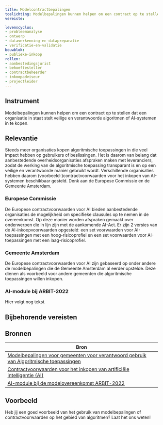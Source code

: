 ```yaml
---
title: Modelcontractbepalingen
toelichting: Modelbepalingen kunnen helpen om een contract op te stellen dat een organisatie in staat stelt veilige en verantwoorde algoritmen of AI-systemen in te kopen.
vereiste:

levenscyclus:
- probleemanalyse
- ontwerp
- dataverkenning-en-datapreparatie
- verificatie-en-validatie
bouwblok:
- publieke-inkoop
rollen:
- aanbestedingsjurist
- behoeftesteller
- contractbeheerder
- inkoopadviseur
- projectleider
---
```


<!-- tags -->

## Instrument

Modelbepalingen kunnen helpen om een contract op te stellen dat een organisatie in staat stelt veilige en verantwoorde algoritmen of AI-systemen in te kopen.

## Relevantie

Steeds meer organisaties kopen algoritmische toepassingen in die veel impact hebben op gebruikers of beslissingen. Het is daarom van belang dat aanbestedende overheidsorganisaties afspraken maken met leveranciers, zodat de werking van de algoritmische toepassing transparant is en op een veilige en verantwoorde manier gebruikt wordt. Verschillende organisaties hebben daarom (voorbeeld-)contractvoorwaarden voor het inkopen van AI-systemen beschikbaar gesteld. Denk aan de Europese Commissie en de Gemeente Amsterdam.

### Europese Commissie
De Europese contractvoorwaarden voor AI bieden aanbestedende organisaties de mogelijkheid om specifieke clausules op te nemen in de overeenkomst. Op deze manier worden afspraken gemaakt over onderwerpen die in lijn zijn met de aankomende AI-Act. Er zijn 2 versies van de AI-inkoopvoorwaarden opgesteld: een set voorwaarden voor AI-toepassingen met een hoog-risicoprofiel en een set voorwaarden voor AI-toepassingen met een laag-risicoprofiel.

### Gemeente Amsterdam
De Europese contractvoorwaarden voor AI zijn gebaseerd op onder andere de modelbepalingen die de Gemeente Amsterdam al eerder opstelde. Deze dienen als voorbeeld voor andere gemeenten die algoritmische toepassingen willen inkopen.

### AI-module bij ARBIT-2022
Hier volgt nog tekst.

## Bijbehorende vereisten

<!-- list_vereisten_on_maatregelen_page -->

## Bronnen

| Bron                        |
|-----------------------------|
|[Modelbepalingen voor gemeenten voor verantwoord gebruik van Algoritmische toepassingen](https://www.amsterdam.nl/innovatie/digitalisering-technologie/algoritmen-ai/contractvoorwaarden-algoritmen/)|
|[Contractvoorwaarden voor het inkopen van artificiële intelligentie (AI)](https://www.pianoo.nl/nl/document/21644/contractvoorwaarden-voor-het-inkopen-van-artificiele-intelligentie-ai)|
|[AI-module bij de modelovereenkomst ARBIT-2022](https://www.pianoo.nl/nl/actueel/nieuws/nieuw-ai-module-bij-de-modelovereenkomst-arbit-2022)|

## Voorbeeld

Heb jij een goed voorbeeld van het gebruik van modelbepalingen of contractvoorwaarden op het gebied van algoritmen? Laat het ons weten!
